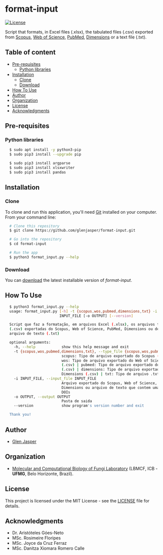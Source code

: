 format-input
======================
[![License](https://poser.pugx.org/badges/poser/license.svg)](./LICENSE)

Script that formats, in Excel files (.xlsx), the tabulated files (.csv) exported from [Scopus](https://www.scopus.com), [Web of Science](https://clarivate.com/webofsciencegroup/solutions/web-of-science), [PubMed](https://www.ncbi.nlm.nih.gov/pubmed), [Dimensions](https://app.dimensions.ai) or a text file (.txt).

## Table of content

- [Pre-requisites](#pre-requisites)
    - [Python libraries](#python-libraries)
- [Installation](#installation)
    - [Clone](#clone)
    - [Download](#download)
- [How To Use](#how-to-use)
- [Author](#author)
- [Organization](#organization)
- [License](#license)
- [Acknowledgments](#acknowledgments)

## Pre-requisites

### Python libraries

```sh
  $ sudo apt install -y python3-pip
  $ sudo pip3 install --upgrade pip
```

```sh
  $ sudo pip3 install argparse
  $ sudo pip3 install xlsxwriter
  $ sudo pip3 install pandas
```

## Installation

### Clone

To clone and run this application, you'll need [Git](https://git-scm.com) installed on your computer. From your command line:

```bash
  # Clone this repository
  $ git clone https://github.com/glenjasper/format-input.git

  # Go into the repository
  $ cd format-input

  # Run the app
  $ python3 format_input.py --help
```

### Download

You can [download](https://github.com/glenjasper/format-input/archive/master.zip) the latest installable version of _format-input_.

## How To Use

```sh  
  $ python3 format_input.py --help
  usage: format_input.py [-h] -t {scopus,wos,pubmed,dimensions,txt} -i
                         INPUT_FILE [-o OUTPUT] [--version]

  Script que faz a formatação, em arquivos Excel (.xlsx), os arquivos tabulados
  (.csv) exportadas do Scopus, Web of Science, PubMed, Dimensions ou de um
  arquivo de texto (.txt)

  optional arguments:
    -h, --help            show this help message and exit
    -t {scopus,wos,pubmed,dimensions,txt}, --type_file {scopus,wos,pubmed,dimensions,txt}
                          scopus: Tipo de arquivo exportado do Scopus (.csv) |
                          wos: Tipo de arquivo exportado do Web of Science
                          (.csv) | pubmed: Tipo de arquivo exportado do PubMed
                          (.csv) | dimensions: Tipo de arquivo exportado do
                          Dimensions (.csv) | txt: Tipo de arquivo .txt
    -i INPUT_FILE, --input_file INPUT_FILE
                          Arquivo exportado do Scopus, Web of Science, PubMed,
                          Dimensions ou arquivo de texto que contem uma lista de
                          DOIs
    -o OUTPUT, --output OUTPUT
                          Pasta de saida
    --version             show program's version number and exit

  Thank you!
```

## Author

* [Glen Jasper](https://github.com/glenjasper)

## Organization
* [Molecular and Computational Biology of Fungi Laboratory](http://lbmcf.pythonanywhere.com) (LBMCF, ICB - **UFMG**, Belo Horizonte, Brazil).

## License

This project is licensed under the MIT License - see the [LICENSE](./LICENSE) file for details.

## Acknowledgments

* Dr. Aristóteles Góes-Neto
* MSc. Rosimeire Floripes
* MSc. Joyce da Cruz Ferraz
* MSc. Danitza Xiomara Romero Calle
